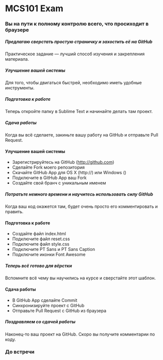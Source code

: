MCS101 Exam
==================

### Вы на пути к полному контролю всего, что просиходит в браузере
##### Предлагаю сверстать простую страничку и захостить её на GitHub
Практическое задание — лучший способ изучения и закрепления материала.

##### Улучшение вашей системы
Для того, чтобы двигаться быстрей, необходимо иметь удобные инструменты.

##### Подготовка к работе
Теперь откройте папку в Sublime Text и начинайте делать там проект.

##### Сдача работы
Когда вы всё сделаете, закиньте вашу работу на GitHub и отправьте Pull Request.

#### Улучшение вашей системы
* Зарегистрируйтесь на GitHub (http://github.com)
* Сделайте Fork моего репозитория
* Скачайте GitHub App для OS X (http://) или Windows ()
* Подключите в GitHub App ваш Fork
* Создайте свой бранч с уникальным именем

##### Потратьте немного времени и научитесь использовать силу GitHub
Когда ваш код окажется там, будет очень просто его комментировать и править.

#### Подготовка к работе
* Создайте файл index.html
* Подключите файл reset.css
* Подключите файл style.css
* Подключите PT Sans и PT Sans Caption
* Подключите иконки Font Awesome

##### Теперь всё готово для вёрстки
Вспомните всё чему вы научились на курсе и сверстайте этот шаблон.

#### Сдача работы
* В GitHub App сделайте Commit
* Синхронизируйте проект с GitHub
* Отправьте Pull Request с GitHub из браузера

##### Поздравляем со сдачей работы
Наконец-то ваш проект на GitHub. Скоро вы получите комментарии по коду.

### До встречи
